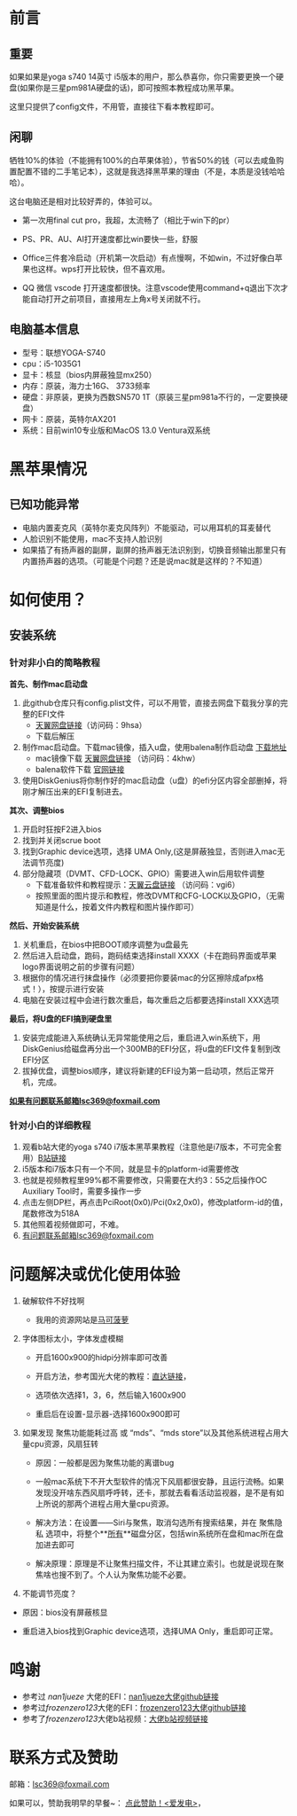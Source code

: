 # 前言

## 重要

如果如果是yoga s740 14英寸 i5版本的用户，那么恭喜你，你只需要更换一个硬盘(如果你是三星pm981A硬盘的话)，即可按照本教程成功黑苹果。

这里只提供了config文件，不用管，直接往下看本教程即可。

## 闲聊

牺牲10%的体验（不能拥有100%的白苹果体验），节省50%的钱（可以去咸鱼购置配置不错的二手笔记本），这就是我选择黑苹果的理由（不是，本质是没钱哈哈哈）。

这台电脑还是相对比较好弄的，体验可以。

* 第一次用final cut pro，我超，太流畅了（相比于win下的pr）
* PS、PR、AU、AI打开速度都比win要快一些，舒服

* Office三件套冷启动（开机第一次启动）有点慢啊，不如win，不过好像白苹果也这样。wps打开比较快，但不喜欢用。
* QQ 微信 vscode 打开速度都很快。注意vscode使用command+q退出下次才能自动打开之前项目，直接用左上角x号关闭就不行。

## 电脑基本信息

* 型号：联想YOGA-S740
* cpu：i5-1035G1
* 显卡：核显（bios内屏蔽独显mx250）
* 内存：原装，海力士16G、 3733频率
* 硬盘：非原装，更换为西数SN570 1T（原装三星pm981a不行的，一定要换硬盘）
* 网卡：原装，英特尔AX201
* 系统：目前win10专业版和MacOS 13.0 Ventura双系统

# 黑苹果情况

## 已知功能异常

* 电脑内置麦克风（英特尔麦克风阵列）不能驱动，可以用耳机的耳麦替代
* 人脸识别不能使用，mac不支持人脸识别
* 如果插了有扬声器的副屏，副屏的扬声器无法识别到，切换音频输出那里只有内置扬声器的选项。（可能是个问题？还是说mac就是这样的？不知道）

# 如何使用？

## 安装系统

### 针对非小白的简略教程

**首先、制作mac启动盘**

1. 此github仓库只有config.plist文件，可以不用管，直接去网盘下载我分享的完整的EFI文件
   * [天翼网盘链接](https://cloud.189.cn/t/z2qMJfyMvaMf)（访问码：9hsa）
   * 下载后解压
2. 制作mac启动盘。下载mac镜像，插入u盘，使用balena制作启动盘 [下载地址](https://www.balena.io/etcher/)
   * mac镜像下载 [天翼网盘链接](https://cloud.189.cn/t/nQz2EfMzI77b) （访问码：4khw）
   * balena软件下载 [官网链接](https://www.balena.io/etcher/)
3. 使用DiskGenius将你制作好的mac启动盘（u盘）的efi分区内容全部删掉，将刚才解压出来的EFI复制进去。

**其次、调整bios**

1. 开启时狂按F2进入bios
2. 找到并关闭scrue boot
3. 找到Graphic device选项，选择 UMA Only,(这是屏蔽独显，否则进入mac无法调节亮度)
3. 部分隐藏项（DVMT、CFD-LOCK、GPIO）需要进入win后用软件调整
   * 下载准备软件和教程提示：[天翼云盘链接](https://cloud.189.cn/t/326fQrUZZV3m) （访问码：vgi6）
   * 按照里面的图片提示和教程，修改DVMT和CFG-LOCK以及GPIO，（无需知道是什么，按着文件内教程和图片操作即可）

**然后、开始安装系统**

1. 关机重启，在bios中把BOOT顺序调整为u盘最先
2. 然后进入启动盘，跑码，跑码结束选择install XXXX（卡在跑码界面或苹果logo界面说明之前的步骤有问题）
3. 根据你的情况进行抹盘操作（必须要把你要装mac的分区擦除成afpx格式！），按提示进行安装
4. 电脑在安装过程中会进行数次重启，每次重启之后都要选择install XXX选项

**最后，将U盘的EFI搞到硬盘里**

1. 安装完成能进入系统确认无异常能使用之后，重启进入win系统下，用DiskGenius给磁盘再分出一个300MB的EFI分区，将u盘的EFI文件复制到改EFI分区
2. 拔掉优盘，调整bios顺序，建议将新建的EFI设为第一启动项，然后正常开机，完成。

**如果有问题联系邮箱lsc369@foxmail.com**

### 针对小白的详细教程

1. 观看b站大佬的yoga s740 i7版本黑苹果教程（注意他是i7版本，不可完全套用）[B站链接](https://www.bilibili.com/video/BV1RL4y1W7iw/?share_source=copy_web&vd_source=e12669299d41a343bc4b7a143cb161f2)
2. i5版本和i7版本只有一个不同，就是显卡的platform-id需要修改
3. 也就是视频教程里99%都不需要修改，只需要在大约3：55之后操作OC Auxiliary Tool时，需要多操作一步
4. 点击左侧DP栏，再点击PciRoot(0x0)/Pci(0x2,0x0)，修改platform-id的值，尾数修改为518A
5. 其他照着视频做即可，不难。
6. 有问题联系邮箱lsc369@foxmail.com

# 问题解决或优化使用体验

1. 破解软件不好找啊

   * 我用的资源网站是[马可菠萝](https://www.macbl.com/)

2. 字体图标太小，字体发虚模糊

   * 开启1600x900的hidpi分辨率即可改善

   * 开启方法，参考国光大佬的教程：[直达链接](https://apple.sqlsec.com/6-%E5%AE%9E%E7%94%A8%E5%A7%BF%E5%8A%BF/6-5/)，

   * 选项依次选择1，3，6，然后输入1600x900

   * 重启后在设置-显示器-选择1600x900即可

3. 如果发现 聚焦功能能耗过高 或 “mds”、“mds store”以及其他系统进程占用大量cpu资源，风扇狂转

   * 原因：一般都是因为聚焦功能的离谱bug

   * 一般mac系统下不开大型软件的情况下风扇都很安静，且运行流畅。如果发现没开啥东西风扇呼呼转，还卡，那就去看看活动监视器，是不是有如上所说的那两个进程占用大量cpu资源。

   * 解决方法：在设置——Siri与聚焦，取消勾选所有搜索结果，并在 聚焦隐私 选项中，将整个**<u>所有</u>**磁盘分区，包括win系统所在盘和mac所在盘加进去即可

   * 解决原理：原理是不让聚焦扫描文件，不让其建立索引。也就是说现在聚焦啥也搜不到了。个人认为聚焦功能不必要。
   
4. 不能调节亮度？

  * 原因：bios没有屏蔽核显
  
  * 重启进入bios找到Graphic device选项，选择UMA Only，重启即可正常。

# 鸣谢

* 参考过 *nan1jueze* 大佬的EFI：[nan1jueze大佬github链接](https://github.com/nan1jueze/YOGA_S740-14IIL_i5-1035G1_OpenCore)
* 参考过*frozenzero123*大佬的EFI：[frozenzero123大佬github链接](https://github.com/frozenzero123/YOGA-S740)
* 参考了*frozenzero123*大佬b站视频：[大佬b站视频链接](https://www.bilibili.com/video/BV1RL4y1W7iw/?share_source=copy_web&vd_source=e12669299d41a343bc4b7a143cb161f2)

# 联系方式及赞助

邮箱：lsc369@foxmail.com

如果可以，赞助我明早的早餐~： [点此赞助！<爱发电>](https://afdian.net/a/lsc007)，
